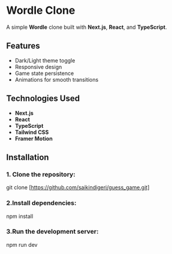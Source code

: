 # Wordle Clone

A simple **Wordle** clone built with **Next.js**, **React**, and **TypeScript**.

## Features
- Dark/Light theme toggle
- Responsive design
- Game state persistence
- Animations for smooth transitions

## Technologies Used
- **Next.js** 
- **React** 
- **TypeScript**
- **Tailwind CSS**
- **Framer Motion**



## Installation

### 1. Clone the repository:

git clone [https://github.com/saikindigeri/guess_game.git]

### 2.Install dependencies:
npm install

### 3.Run the development server:
npm run dev
